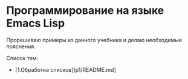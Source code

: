 # Программирование на языке Emacs Lisp

Прорешиваю примеры из данного учебника и делаю необходимые пояснения.

Список тем:
* [1.Обработка списков](p1/README.md]